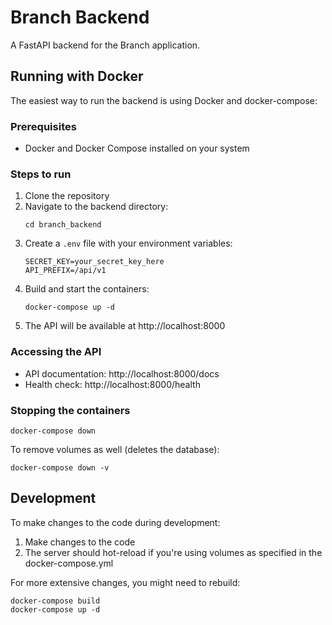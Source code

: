 # Branch Backend

A FastAPI backend for the Branch application.

## Running with Docker

The easiest way to run the backend is using Docker and docker-compose:

### Prerequisites

- Docker and Docker Compose installed on your system

### Steps to run

1. Clone the repository
2. Navigate to the backend directory:
   ```
   cd branch_backend
   ```
3. Create a `.env` file with your environment variables:
   ```
   SECRET_KEY=your_secret_key_here
   API_PREFIX=/api/v1
   ```
4. Build and start the containers:
   ```
   docker-compose up -d
   ```
5. The API will be available at http://localhost:8000

### Accessing the API

- API documentation: http://localhost:8000/docs
- Health check: http://localhost:8000/health

### Stopping the containers

```
docker-compose down
```

To remove volumes as well (deletes the database):

```
docker-compose down -v
```

## Development

To make changes to the code during development:

1. Make changes to the code
2. The server should hot-reload if you're using volumes as specified in the docker-compose.yml

For more extensive changes, you might need to rebuild:

```
docker-compose build
docker-compose up -d
```
